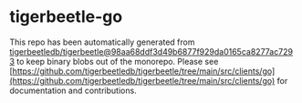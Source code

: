 # tigerbeetle-go
This repo has been automatically generated from [tigerbeetledb/tigerbeetle@98aa68ddf3d49b6877f929da0165ca8277ac7293](https://github.com/tigerbeetledb/tigerbeetle/commit/98aa68ddf3d49b6877f929da0165ca8277ac7293) to keep binary blobs out of the monorepo. Please see [https://github.com/tigerbeetledb/tigerbeetle/tree/main/src/clients/go](https://github.com/tigerbeetledb/tigerbeetle/tree/main/src/clients/go) for documentation and contributions.
